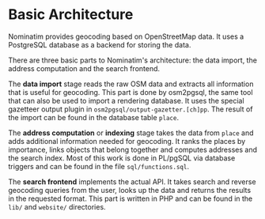 # Basic Architecture

Nominatim provides geocoding based on OpenStreetMap data. It uses a PostgreSQL
database as a backend for storing the data.

There are three basic parts to Nominatim's architecture: the data import,
the address computation and the search frontend.

The __data import__ stage reads the raw OSM data and extracts all information
that is useful for geocoding. This part is done by osm2pgsql, the same tool
that can also be used to import a rendering database. It uses the special
gazetteer output plugin in `osm2pgsql/output-gazetter.[ch]pp`. The result of
the import can be found in the database table `place`.

The __address computation__ or __indexing__ stage takes the data from `place`
and adds additional information needed for geocoding. It ranks the places by
importance, links objects that belong together and computes addresses and
the search index. Most of this work is done in PL/pgSQL via database triggers
and can be found in the file `sql/functions.sql`.

The __search frontend__ implements the actual API. It takes search
and reverse geocoding queries from the user, looks up the data and
returns the results in the requested format. This part is written in PHP
and can be found in the `lib/` and `website/` directories.
